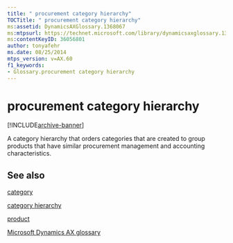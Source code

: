 ```yaml
---
title: " procurement category hierarchy"
TOCTitle: " procurement category hierarchy"
ms:assetid: DynamicsAXGlossary.1368067
ms:mtpsurl: https://technet.microsoft.com/library/dynamicsaxglossary.1368067(v=AX.60)
ms:contentKeyID: 36056801
author: tonyafehr
ms.date: 08/25/2014
mtps_version: v=AX.60
f1_keywords:
- Glossary.procurement category hierarchy
---
```


# procurement category hierarchy


[!INCLUDE[archive-banner](includes/archive-banner.md)]

A category hierarchy that orders categories that are created to group products that have similar procurement management and accounting characteristics.

## See also

[category](https://technet.microsoft.com/library/hh242303\(v=ax.60\))

[category hierarchy](category-hierarchy.md)

[product](product.md)

[Microsoft Dynamics AX glossary](glossary/microsoft-dynamics-ax-glossary.md)

  


